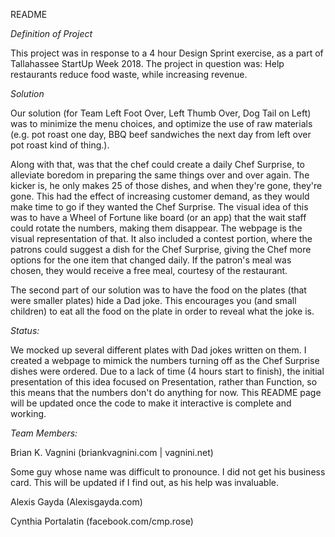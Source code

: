README

*Definition of Project*

This project was in response to a 4 hour Design Sprint exercise, as a part of Tallahassee StartUp Week 2018.
The project in question was: Help restaurants reduce food waste, while increasing revenue.

*Solution*

Our solution (for Team Left Foot Over, Left Thumb Over, Dog Tail on Left) was to minimize the menu choices, and optimize the use of raw materials (e.g. pot roast one day, BBQ beef sandwiches the next day from left over pot roast kind of thing.).

Along with that, was that the chef could create a daily Chef Surprise, to alleviate boredom in preparing the same things over and over again. 
The kicker is, he only makes 25 of those dishes, and when they're gone, they're gone. This had the effect of increasing customer demand, as they would make time to go if they wanted the Chef Surprise. The visual idea of this was to have a Wheel of Fortune like board (or an app) that the wait staff could rotate the numbers, making them disappear. The webpage is the visual representation of that.
It also included a contest portion, where the patrons could suggest a dish for the Chef Surprise, giving the Chef more options for the one item that changed daily. If the patron's meal was chosen, they would receive a free meal, courtesy of the restaurant.
 
The second part of our solution was to have the food on the plates (that were smaller plates) hide a Dad joke. This encourages you (and small children) to eat all the food on the plate in order to reveal what the joke is.

*Status:*

We mocked up several different  plates with Dad jokes written on them.
I created a webpage to mimick the numbers turning off as the Chef Surprise dishes were ordered. Due to a lack of time (4 hours start to finish), the initial presentation of this idea focused on Presentation, rather than Function, so this means that the numbers don't do anything for now. This README page will be updated once the code to make it interactive is complete and working.

*Team Members:*

Brian K. Vagnini (briankvagnini.com | vagnini.net)

Some guy whose name was difficult to pronounce. I did not get his business card. This will be updated if I find out, as his help was invaluable.

Alexis Gayda (Alexisgayda.com)

Cynthia Portalatin (facebook.com/cmp.rose)

